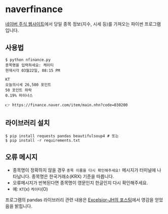 # naverfinance
[네이버 주식 웹사이트](https://finance.naver.com/)에서 당일 종목 정보(지수, 시세 등)를 가져오는 파이썬 프로그램입니다.

## 사용법
```
$ python nfinance.py
종목명을 입력하세요: 케이티
현재시각 03월22일, 08:15 PM

KT
오늘의시세 26,500 포인트
50 포인트 하락
0.19% 마이너스

👉 https://finance.naver.com/item/main.nhn?code=030200
```

## 라이브러리 설치
```
$ pip install requests pandas beautifulsoup4 # 또는
$ pip install -r requirements.txt
```

## 오류 메시지
- 종목명이 정확하지 않을 경우 `종목 이름을 다시 확인해주세요!` 메시지가 터미널에 나타납니다. 종목명은 한국거래소(KRX) 기준을 따릅니다.
- 오류메시지가 반복된다면 종목명이 영문인지 한글인지 다시 확인해주세요. 
- 예: `KT`(x) `케이티`(O) 

프로그램의 pandas 라이브러리 관련 내용은 [Excelsior-JH의 포스팅](https://excelsior-cjh.tistory.com/109)에서 영감을 얻었음을 밝힙니다.
